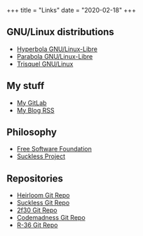 +++
title = "Links"
date = "2020-02-18"
+++

## GNU/Linux distributions

* [Hyperbola GNU/Linux-Libre](https://www.hyperbola.info/)
* [Parabola GNU/Linux-Libre](https:/parabola.nu/)
* [Trisquel GNU/Linux](https://trisquel.info/)

## My stuff

* [My GitLab](https://gitlab.com/swegbun/)
* [My Blog RSS](https://benoneill.xyz/posts/index.xml)

## Philosophy

* [Free Software Foundation](https://www.fsf.org/)
* [Suckless Project](https://suckless.org/)

## Repositories

* [Heirloom Git Repo](https://github.com/eunuchs/heirloom-project)
* [Suckless Git Repo](https://git.suckless.org)
* [2f30 Git Repo](http://git.2f30.org)
* [Codemadness Git Repo](http://git.codemadness.org)
* [R-36 Git Repo](http://r-36.net/scm)
